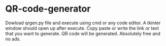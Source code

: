 # QR-code-generator
Dowload qrgen.py file and execute using cmd or any code editor.
A tkinter window should open up after execute.
Copy paste or write the link or text that you want to generate.
QR code will be generated.
Absolutely free and no ads.
